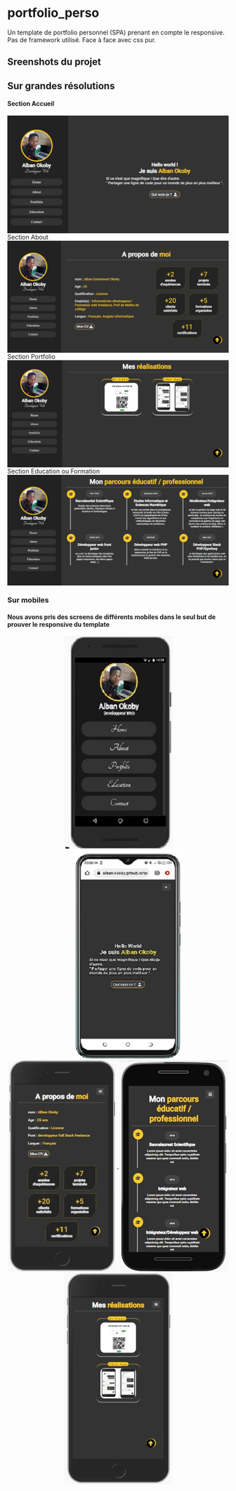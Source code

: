 # portfolio_perso
 
 Un template de portfolio personnel (SPA) prenant en compte le responsive. 
 Pas de framework utilisé. Face à face avec css pur.
 
 ## Sreenshots du projet
 
 ## Sur grandes résolutions
#### Section Accueil 
   <img align="center" src="https://github.com/alban-okoby/images_projects/blob/main/template_portfolio/home.JPG" />
Section About 
   <img align="center" src="https://github.com/alban-okoby/images_projects/blob/main/template_portfolio/about.JPG" />
Section Portfolio
   <img align="center" src="https://github.com/alban-okoby/images_projects/blob/main/template_portfolio/portfolio.JPG" />
 Section Education ou Formation
   <img align="center" src="https://github.com/alban-okoby/images_projects/blob/main/template_portfolio/education.JPG" />
   
### Sur mobiles
#### Nous avons pris des screens de différents mobiles dans le seul but de prouver le responsive du template
<p align="center">
    <a href="#">
        <img align="center" src="https://github.com/alban-okoby/images_projects/raw/main/template_portfolio/sm_header.jpg" />
    </a> 
    <a href="#">
        <img align="center" style="margin-left:45px" src="https://github.com/alban-okoby/images_projects/raw/main/template_portfolio/sm_home.jpg" />
    </a>
    <a href="#">
       <img align="center" src="https://github.com/alban-okoby/images_projects/blob/main/template_portfolio/sm_about.JPG" />
        <img align="center" src="https://github.com/alban-okoby/images_projects/blob/main/template_portfolio/sm_education.JPG" />
    </a>
    <img align="center" src="https://github.com/alban-okoby/images_projects/blob/main/template_portfolio/sm_portfolio.JPG" />
 
 </p>


    

